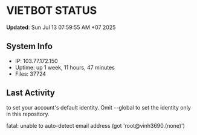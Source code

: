# VIETBOT STATUS
**Updated**: Sun Jul 13 07:59:55 AM +07 2025

## System Info
- IP: 103.77.172.150
- Uptime: up 1 week, 11 hours, 47 minutes
- Files: 37724

## Last Activity

to set your account's default identity.
Omit --global to set the identity only in this repository.

fatal: unable to auto-detect email address (got 'root@vinh3690.(none)')
